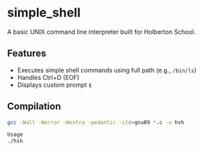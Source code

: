 # simple_shell

A basic UNIX command line interpreter built for Holberton School.

## Features

- Executes simple shell commands using full path (e.g., `/bin/ls`)
- Handles Ctrl+D (EOF)
- Displays custom prompt `$ `

## Compilation

```bash
gcc -Wall -Werror -Wextra -pedantic -std=gnu89 *.c -o hsh

Usage
./hsh
